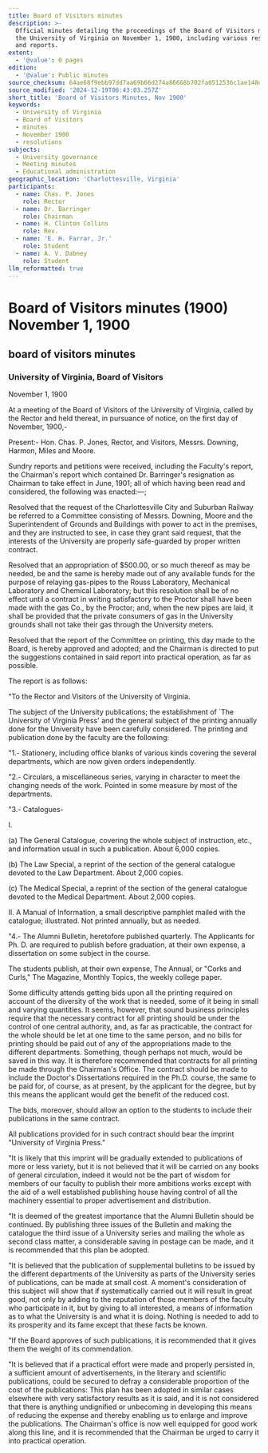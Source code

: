 ```yaml
---
title: Board of Visitors minutes
description: >-
  Official minutes detailing the proceedings of the Board of Visitors meeting at
  the University of Virginia on November 1, 1900, including various resolutions
  and reports.
extent:
  - '@value': 0 pages
edition:
  - '@value': Public minutes
source_checksum: 64ae68f9ebb97dd7aa69b66d274a86668b702fa0512536c1ae148dd41fb8216f
source_modified: '2024-12-19T06:43:03.257Z'
short_title: 'Board of Visitors Minutes, Nov 1900'
keywords:
  - University of Virginia
  - Board of Visitors
  - minutes
  - November 1900
  - resolutions
subjects:
  - University governance
  - Meeting minutes
  - Educational administration
geographic_location: 'Charlottesville, Virginia'
participants:
  - name: Chas. P. Jones
    role: Rector
  - name: Dr. Barringer
    role: Chairman
  - name: H. Clinton Collins
    role: Rev.
  - name: 'E. H. Farrar, Jr.'
    role: Student
  - name: A. V. Dabney
    role: Student
llm_reformatted: true
---
```


# Board of Visitors minutes (1900) November 1, 1900

## board of visitors minutes

### University of Virginia, Board of Visitors

November 1, 1900

At a meeting of the Board of Visitors of the University of Virginia, called by the Rector and held thereat, in pursuance of notice, on the first day of November, 1900,-

Present:- Hon. Chas. P. Jones, Rector, and Visitors, Messrs. Downing, Harmon, Miles and Moore.

Sundry reports and petitions were received, including the Faculty's report, the Chairman's report which contained Dr. Barringer's resignation as Chairman to take effect in June, 1901; all of which having been read and considered, the following was enacted:—;

Resolved that the request of the Charlottesville City and Suburban Railway be referred to a Committee consisting of Messrs. Downing, Moore and the Superintendent of Grounds and Buildings with power to act in the premises, and they are instructed to see, in case they grant said request, that the interests of the University are properly safe-guarded by proper written contract.

Resolved that an appropriation of $500.00, or so much thereof as may be needed, be and the same is hereby made out of any available funds for the purpose of relaying gas-pipes to the Rouss Laboratory, Mechanical Laboratory and Chemical Laboratory; but this resolution shall be of no effect until a contract in writing satisfactory to the Proctor shall have been made with the gas Co., by the Proctor; and, when the new pipes are laid, it shall be provided that the private consumers of gas in the University grounds shall not take their gas through the University meters.

Resolved that the report of the Committee on printing, this day made to the Board, is hereby approved and adopted; and the Chairman is directed to put the suggestions contained in said report into practical operation, as far as possible.

The report is as follows:

"To the Rector and Visitors of the University of Virginia.

The subject of the University publications; the establishment of `The University of Virginia Press' and the general subject of the printing annually done for the University have been carefully considered. The printing and publication done by the faculty are the following:

"1.- Stationery, including office blanks of various kinds covering the several departments, which are now given orders independently.

"2.- Circulars, a miscellaneous series, varying in character to meet the changing needs of the work. Pointed in some measure by most of the departments.

"3.- Catalogues-

I.

(a) The General Catalogue, covering the whole subject of instruction, etc., and information usual in such a publication. About 6,000 copies.

(b) The Law Special, a reprint of the section of the general catalogue devoted to the Law Department. About 2,000 copies.

(c) The Medical Special, a reprint of the section of the general catalogue devoted to the Medical Department. About 2,000 copies.

II. A Manual of Information, a small descriptive pamphlet mailed with the catalogue; illustrated. Not printed annually, but as needed.

"4.- The Alumni Bulletin, heretofore published quarterly. The Applicants for Ph. D. are required to publish before graduation, at their own expense, a dissertation on some subject in the course.

The students publish, at their own expense, The Annual, or "Corks and Curls," The Magazine, Monthly Topics, the weekly college paper.

Some difficulty attends getting bids upon all the printing required on account of the diversity of the work that is needed, some of it being in small and varying quantities. It seems, however, that sound business principles require that the necessary contract for all printing should be under the control of one central authority, and, as far as practicable, the contract for the whole should be let at one time to the same person, and no bills for printing should be paid out of any of the appropriations made to the different departments. Something, though perhaps not much, would be saved in this way. It is therefore recommended that contracts for all printing be made through the Chairman's Office. The contract should be made to include the Doctor's Dissertations required in the Ph.D. course, the same to be paid for, of course, as at present, by the applicant for the degree, but by this means the applicant would get the benefit of the reduced cost.

The bids, moreover, should allow an option to the students to include their publications in the same contract.

All publications provided for in such contract should bear the imprint "University of Virginia Press."

"It is likely that this imprint will be gradually extended to publications of more or less variety, but it is not believed that it will be carried on any books of general circulation, indeed it would not be the part of wisdom for members of our faculty to publish their more ambitions works except with the aid of a well established publishing house having control of all the machinery essential to proper advertisement and distribution.

"It is deemed of the greatest importance that the Alumni Bulletin should be continued. By publishing three issues of the Bulletin and making the catalogue the third issue of a University series and mailing the whole as second class matter, a considerable saving in postage can be made, and it is recommended that this plan be adopted.

"It is believed that the publication of supplemental bulletins to be issued by the different departments of the University as parts of the University series of publications, can be made at small cost. A moment's consideration of this subject will show that if systematically carried out it will result in great good, not only by adding to the reputation of those members of the faculty who participate in it, but by giving to all interested, a means of information as to what the University is and what it is doing. Nothing is needed to add to its prosperity and its fame except that these facts be known.

"If the Board approves of such publications, it is recommended that it gives them the weight of its commendation.

"It is believed that if a practical effort were made and properly persisted in, a sufficient amount of advertisements, in the literary and scientific publications, could be secured to defray a considerable proportion of the cost of the publications: This plan has been adopted in similar cases elsewhere with very satisfactory results as it is said, and it is not considered that there is anything undignified or unbecoming in developing this means of reducing the expense and thereby enabling us to enlarge and improve the publications. The Chairman's office is now well equipped for good work along this line, and it is recommended that the Chairman be urged to carry it into practical operation.

